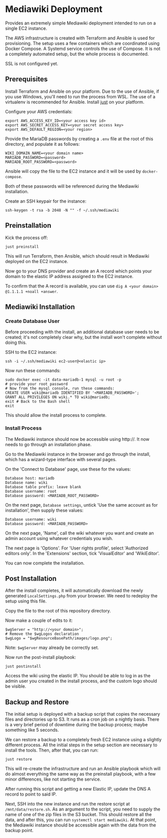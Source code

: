 # Mediawiki Deployment

Provides an extremely simple Mediawiki deployment intended to run on a single EC2 instance.

The AWS infrastructure is created with Terraform and Ansible is used for provisioning. The setup uses a few containers which are coordinated using Docker Compose. A Systemd service controls the use of Compose. It is not a completely automated setup, but the whole process is documented.

SSL is not configured yet.

## Prerequisites

Install Terraform and Ansible on your platform. Due to the use of Ansible, if you use Windows, you'll need to run the process from WSL. The use of a virtualenv is recommended for Ansible. Install [just](https://github.com/casey/just) on your platform.

Configure your AWS credentials:
```
export AWS_ACCESS_KEY_ID=<your access key id>
export AWS_SECRET_ACCESS_KEY=<your secret access key>
export AWS_DEFAULT_REGION=<your region>
```

Provide the MariaDB passwords by creating a `.env` file at the root of this directory, and populate it as follows:
```
WIKI_DOMAIN_NAME=<your domain name>
MARIADB_PASSWORD=<password>
MARIADB_ROOT_PASSWORD=<password>
```

Ansible will copy the file to the EC2 instance and it will be used by `docker-compose`.

Both of these passwords will be referenced during the Mediawiki installation.

Create an SSH keypair for the instance:
```
ssh-keygen -t rsa -b 2048 -N "" -f ~/.ssh/mediawiki
```

## Preinstallation

Kick the process off:
```
just preinstall
```

This will run Terraform, then Ansible, which should result in Mediawiki deployed on the EC2 instance.

Now go to your DNS provider and create an A record which points your domain to the elastic IP address assigned to the EC2 instance.

To confirm that the A record is available, you can use `dig A <your domain> @1.1.1.1 +noall +answer`.

## Mediawiki Installation

### Create Database User

Before proceeding with the install, an additional database user needs to be created; it's not completely clear why, but the install won't complete without doing this.

SSH to the EC2 instance:
```
ssh -i ~/.ssh/mediawiki ec2-user@<elastic ip>
```

Now run these commands:
```
sudo docker exec -it data-mariadb-1 mysql -u root -p
# provide your root password
# Now from the mysql console, run these commands:
CREATE USER wiki@mariadb IDENTIFIED BY '<MARIADB_PASSWORD>';
GRANT ALL PRIVILEGES ON wiki.* TO wiki@mariadb;
exit # Back to the Bash shell
exit
```

This should allow the install process to complete.

### Install Process

The Mediawiki instance should now be accessible using http://<your domain>. It now needs to go through an installation phase.

Go to the Mediawiki instance in the browser and go through the install, which has a wizard-type interface with several pages.

On the 'Connect to Database' page, use these for the values:
```
Database host: mariadb
Database name: wiki
Database table prefix: leave blank
Database username: root
Database password: <MARIADB_ROOT_PASSWORD>
```

On the next page, `Database settings`, untick 'Use the same account as for installation', then supply these values:
```
Database username: wiki
Database password: <MARIADB_PASSWORD>
```

On the next page, 'Name', call the wiki whatever you want and create an admin account using whatever credentials you wish.

The next page is 'Options'. For 'User rights profile', select 'Authorized editors only'. In the 'Extensions' section, tick 'VisualEditor' and 'WikiEditor'.

You can now complete the installation.

## Post Installation

After the install completes, it will automatically download the newly generated `LocalSettings.php` from your browser. We need to redeploy the setup using this file.

Copy the file to the root of this repository directory.

Now make a couple of edits to it:
```
$wgServer = "http://<your domain>";
# Remove the $wgLogos declaration
$wgLogo = "$wgResourceBasePath/images/logo.png";
```

Note: `$wgServer` may already be correctly set.

Now run the post-install playbook:
```
just postinstall
```

Access the wiki using the elastic IP. You should be able to log in as the admin user you created in the install process, and the custom logo should be visible.

## Backup and Restore

The initial setup is deployed with a backup script that copies the necessary files and directories up to S3. It runs as a cron job on a nightly basis. There is a very brief period of downtime during the backup process; maybe something like 5 seconds.

We can restore a backup to a completely fresh EC2 instance using a slightly different process. All the initial steps in the setup section are necessary to install the tools. Then, after that, you can run:
```
just restore
```

This will re-create the infrastructure and run an Ansible playbook which will do almost everything the same way as the preinstall playbook, with a few minor differences, like not starting the service.

After running this script and getting a new Elastic IP, update the DNS A record to point to said IP.

Next, SSH into the new instance and run the restore script at `/mnt/data/restore.sh`. As an argument to the script, you need to supply the name of one of the zip files in the S3 bucket. This should restore all the data, and after this, you can run `systemctl start mediawiki`. At that point, the Mediawiki instance should be accessible again with the data from the backup point.
